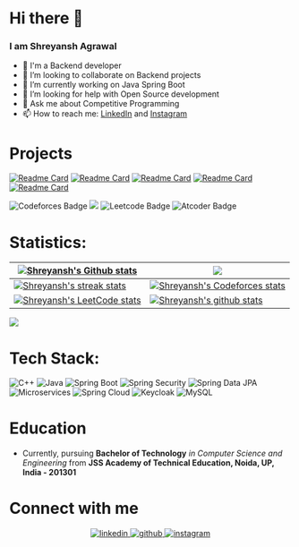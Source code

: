 # Hi there 👋

### I am Shreyansh Agrawal
- 🔭 I'm a Backend developer<br>
- 👯 I’m looking to collaborate on Backend projects<br>
- 🌱 I’m currently working on Java Spring Boot<br>
- 🤔 I’m looking for help with Open Source development<br>
- 💬 Ask me about Competitive Programming<br>
- 📫 How to reach me: [LinkedIn](https://www.linkedin.com/in/shreyansh-agr/) and [Instagram](https://instagram.com/shreyansh._)

# Projects  

[![Readme Card](https://github-readme-stats.vercel.app/api/pin/?username=shreyanshagr&repo=Gringotts-Bank&theme=highcontrast)](https://github.com/shreyanshagr/Gringotts-Bank)
[![Readme Card](https://github-readme-stats.vercel.app/api/pin/?username=shreyanshagr&repo=Quiz-Microservices-Application&theme=nightowl)](https://github.com/shreyanshagr/Quiz-Microservices-Application)
[![Readme Card](https://github-readme-stats.vercel.app/api/pin/?username=shreyanshagr&repo=blog-app&theme=nightowl)](https://github.com/shreyanshagr/blog-app)
[![Readme Card](https://github-readme-stats.vercel.app/api/pin/?username=shreyanshagr&repo=SCM&theme=highcontrast)](https://github.com/shreyanshagr/SCM)
[![Readme Card](https://github-readme-stats.vercel.app/api/pin/?username=shreyanshagr&repo=Codes&theme=highcontrast)](https://github.com/shreyanshagr/Codes)

![Codeforces Badge](https://codeforces-readme-stats.vercel.app/api/badge?username=shreyansh._)
[![](https://visitcount.itsvg.in/api?id=shreyanshagr&icon=0&color=0)](https://visitcount.itsvg.in)
![Leetcode Badge](https://cp-logo.vercel.app/leetcode/shreyansha49?logo=true)
![Atcoder Badge](https://cp-logo.vercel.app/atcoder/shreyanshagr?logo=true)

# Statistics:
|<a href="https://github-profile-summary-cards.vercel.app/api/cards/profile-details?username=shreyanshagr&theme=github_dark"><img align="center" src="https://github-profile-summary-cards.vercel.app/api/cards/profile-details?username=shreyanshagr&theme=github_dark" alt="Shreyansh's Github stats" /></a> | <a href="https://github-readme-stats.vercel.app/api/top-langs/?username=shreyanshagr&layout=compact&theme=dark&hide_border=false&include_all_commits=true&count_private=true"><img align="center" src="https://github-readme-stats.vercel.app/api/top-langs/?username=shreyanshagr&theme=dark&hide_border=false&include_all_commits=true&count_private=true&layout=compact" /></a> |
| ------------- | ------------- |
| <a href="https://github-readme-streak-stats.herokuapp.com/?user=shreyanshagr&theme=dark&hide_border=false"><img align="center" src="https://github-readme-streak-stats.herokuapp.com/?user=shreyanshagr&theme=dark&hide_border=false" alt="Shreyansh's streak stats" /></a> | <a href="https://codeforces-readme-stats.vercel.app/api/card?username=shreyansh._"><img align="center" src="https://codeforces-readme-stats.vercel.app/api/card?username=shreyansh._" alt="Shreyansh's Codeforces stats" /></a> |
| <a href="https://leetcard.jacoblin.cool/shreyansha49?ext=contest"><img align="center" src="https://leetcard.jacoblin.cool/shreyansha49?ext=contest" alt="Shreyansh's LeetCode stats" /></a>| <a href="https://github-readme-stats.vercel.app/api?username=shreyanshagr"><img align="center" src="https://github-readme-stats.vercel.app/api?username=shreyanshagr" alt="Shreyansh's github stats" /></a> |

<img src="https://github-readme-activity-graph.vercel.app/graph?username=shreyanshagr&custom_title=Shreyansh%20Agrawal%27s%20GitHub%20Activity%20Graph&bg_color=0D1117&color=7F3FBF&line=7F3FBF&point=7F3FBF&area_color=FFFFFF&title_color=FFFFFF&area=true"/>

# Tech Stack:

![C++](https://img.shields.io/badge/c++-%2300599C.svg?style=for-the-badge&logo=c%2B%2B&logoColor=white) ![Java](https://img.shields.io/badge/Java-%23ED8B00.svg?style=for-the-badge&logo=java&logoColor=white) ![Spring Boot](https://img.shields.io/badge/Spring%20Boot-%236DB33F.svg?style=for-the-badge&logo=springboot&logoColor=white) ![Spring Security](https://img.shields.io/badge/Spring%20Security-%236DB33F.svg?style=for-the-badge&logo=springsecurity&logoColor=white) ![Spring Data JPA](https://img.shields.io/badge/Spring%20Data%20JPA-%236DB33F.svg?style=for-the-badge&logo=springdatajpa&logoColor=white) ![Microservices](https://img.shields.io/badge/Microservices-%2321979B.svg?style=for-the-badge&logo=microservices&logoColor=white) ![Spring Cloud](https://img.shields.io/badge/Spring%20Cloud-%236DB33F.svg?style=for-the-badge&logo=springcloud&logoColor=white) ![Keycloak](https://img.shields.io/badge/Keycloak-%23243B53.svg?style=for-the-badge&logo=keycloak&logoColor=white) ![MySQL](https://img.shields.io/badge/MySQL-%234479A1.svg?style=for-the-badge&logo=mysql&logoColor=white)


# Education
- Currently, pursuing **Bachelor of Technology** *in Computer Science and Engineering* from **JSS Academy of Technical Education, Noida, UP, India - 201301**
  
# Connect with me  
<div align="center">
 <a href="https://www.linkedin.com/in/shreyansh-agr/" >
<img src=https://img.shields.io/badge/linkedin-%231E77B5.svg?&style=for-the-badge&logo=linkedin&logoColor=white alt=linkedin style="margin-bottom: 5px;" />
</a>
<a href="https://github.com/shreyanshagr" >
<img src=https://img.shields.io/badge/github-%2324292e.svg?&style=for-the-badge&logo=github&logoColor=white alt=github style="margin-bottom: 5px;" />
</a>
 <a href="https://instagram.com/shreyansh._">
<img src=https://img.shields.io/badge/instagram-%23000000.svg?&style=for-the-badge&logo=instagram&logoColor=white alt=instagram style="margin-bottom: 5px;" />
</a>

</div><br>
<!--
**shreyanshagr/shreyanshagr** is a ✨ _special_ ✨ repository because its `README.md` (this file) appears on your GitHub profile.

Here are some ideas to get you started:

- 🔭 I’m currently working on ...
-
